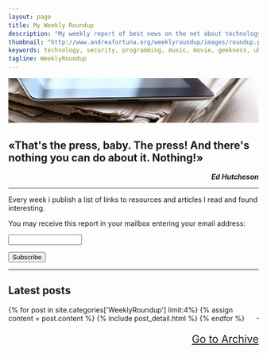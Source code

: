 ```yaml
---
layout: page
title: My Weekly Roundup
description: "My weekly report of best news on the net about technology, programming, security, wellness, music, movies and geekness"
thumbnail: "http://www.andreafortuna.org/weeklyroundup/images/roundup.png"
keywords: technology, security, programming, music, movie, geekness, ukulele, guitar
tagline: WeeklyRoundup
---
```


![Roundup](/weeklyroundup/images/roundup.png)

«That's the press, baby. The press! And there's nothing you can do about it. Nothing!»
--
<p style="text-align: right;font-style: italic;"><strong>Ed Hutcheson</strong></p>

<hr/>

Every week i publish a list of links to resources and articles I read and found interesting.

<form  action="https://feedburner.google.com/fb/a/mailverify" method="post" target="popupwindow" onsubmit="window.open('https://feedburner.google.com/fb/a/mailverify?uri=andreafortuna/newsletter', 'popupwindow', 'scrollbars=yes,width=550,height=520');return true"><p>You may receive this report in your mailbox entering your email address:</p><p><input type="text" style="width:140px" name="email"/></p><input type="hidden" value="andreafortuna/newsletter" name="uri"/><input type="hidden" name="loc" value="en_US"/><input type="submit" value="Subscribe" /></form>
<hr/>
	
Latest posts
--

<p style="text-align: right;float:right;margin-top:10px;margin-left:20px;"><a href="rss.xml"><i class="fa fa-rss fa-4x" >&nbsp;</i></a></p>
<div class="blog-index">

{% for post in site.categories['WeeklyRoundup'] limit:4%}
        {% assign content = post.content %}
        {% include post_detail.html %}
{% endfor %}

<p style="text-align: right;font-size:1.5em;"> <a href="./archive/">Go to Archive</a> </p>

</div>

